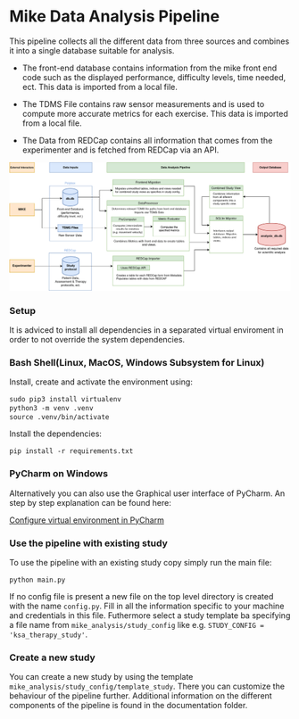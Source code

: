 # Mike Data Analysis Pipeline

This pipeline collects all the different data from three sources and combines it into a single database suitable for analysis.

- The front-end database contains information from the mike front end code such as the displayed performance, difficulty levels, time needed, ect. This data is imported from a local file. 

- The TDMS File contains raw sensor measurements and is used to compute more accurate metrics for each exercise. This data is imported from a local file. 

- The Data from REDCap contains all information that comes from the experimenter and is fetched from REDCap via an API. 


![](doc/mike_data_analysis.png)



### Setup
It is adviced to install all dependencies in a separated virtual enviroment in order to not override the system dependencies. 

### Bash Shell(Linux, MacOS, Windows Subsystem for Linux)

Install, create and activate the environment using:
```
sudo pip3 install virtualenv
python3 -m venv .venv
source .venv/bin/activate
```

Install the dependencies:
```
pip install -r requirements.txt 
```

### PyCharm on Windows

Alternatively you can also use the Graphical user interface of PyCharm. An step by step explanation can be found here: 

[Configure virtual environment in PyCharm](https://www.jetbrains.com/help/pycharm/creating-virtual-environment.html#existing-environment)


### Use the pipeline with existing study

To use the pipeline with an existing study copy simply run the main file:

```
python main.py
```

If no config file is present a new file on the top level directory is created with the name `config.py`. 
Fill in all the information specific to your machine and credentials in this file. Futhermore select a study template ba specifying a file name from `mike_analysis/study_config` like e.g. `STUDY_CONFIG = 'ksa_therapy_study'`.

### Create a new study

You can create a new study by using the template `mike_analysis/study_config/template_study`. There you can customize the behaviour of the pipeline further. Additional information on the different components of the pipeline is found in the documentation folder. 